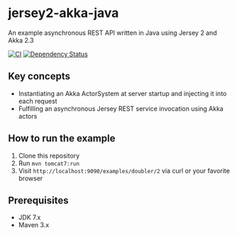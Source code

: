 jersey2-akka-java
=================

An example asynchronous REST API written in Java using Jersey 2 and Akka 2.3

[![CI](https://github.com/pofallon/jersey2-akka-java/workflows/CI/badge.svg)](https://github.com/pofallon/jersey2-akka-java/actions/workflows/ci.yml)
[![Dependency Status](https://www.versioneye.com/user/projects/54bacfb5879d51106e000153/badge.svg?style=flat)](https://www.versioneye.com/user/projects/54bacfb5879d51106e000153)

Key concepts
------------
* Instantiating an Akka ActorSystem at server startup and injecting it into each request
* Fulfilling an asynchronous Jersey REST service invocation using Akka actors

How to run the example
----------------------
1. Clone this repository
2. Run `mvn tomcat7:run`
3. Visit `http://localhost:9090/examples/doubler/2` via curl or your favorite browser

Prerequisites
-------------
* JDK 7.x
* Maven 3.x
